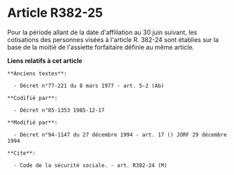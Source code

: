 # Article R382-25

Pour la période allant de la date d'affiliation au 30 juin suivant, les cotisations des personnes visées à l'article R.
382-24 sont établies sur la base de la moitié de l'assiette forfaitaire définie au même article.

**Liens relatifs à cet article**

	**Anciens textes**:

	  - Décret n°77-221 du 8 mars 1977 - art. 5-2 (Ab)

	**Codifié par**:

	  - Décret n°85-1353 1985-12-17

	**Modifié par**:

	  - Décret n°94-1147 du 27 décembre 1994 - art. 17 () JORF 29 décembre 1994

	**Cite**:

	  - Code de la sécurité sociale. - art. R382-24 (M)
